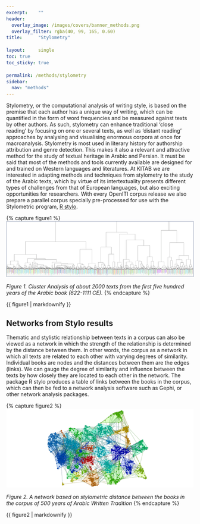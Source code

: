 ```yaml
---
excerpt:	""
header:
  overlay_image: /images/covers/banner_methods.png
  overlay_filter: rgba(40, 99, 165, 0.60)
title:		"Stylometry"

layout:		single
toc: true
toc_sticky: true

permalink: /methods/stylometry
sidebar:
  nav: "methods"
---
```


Stylometry, or the computational analysis of writing style, is based on the premise that each author has a unique way of writing, which can be quantified in the form of word frequencies and be measured against texts by other authors. As such, stylometry can enhance traditional ‘close reading’ by focusing on one or several texts, as well as ‘distant reading’ approaches by analysing and visualising enormous corpora at once for macroanalysis. Stylometry is most used in literary history for authorship attribution and genre detection. This makes it also a relevant and attractive method for the study of textual heritage in Arabic and Persian. It must be said that most of the methods and tools currently available are designed for and trained on Western languages and literatures. At KITAB we are interested in adapting methods and techniques from stylometry to the study of the Arabic texts, which by virtue of its intertextuality presents different types of challenges from that of European languages, but also exciting opportunities for researchers. With every OpenITI corpus release we also prepare a parallel corpus specially pre-processed for use with the Stylometric program, [R stylo]( https://cran.r-project.org/web/packages/stylo/index.html).

{% capture figure1 %}
[![A dentrogram produced through R stylo](/images/methods/Stylometry-tree.png)](/images/methods/Stylometry-tree.png)

*Figure 1. Cluster Analysis of about 2000 texts from the first five hundred years of the Arabic book (622-1111 CE).*
{% endcapture %}

<div class="notice--primary">
{{ figure1 | markdownify }}
</div>

## Networks from Stylo results

Thematic and stylistic relationship between texts in a corpus can also be viewed as a network in which the strength of the relationship is determined by the distance between them. In other words, the corpus as a network in which all texts are related to each other with varying degrees of similarity. Individual books are nodes and the distances between them are the edges (links). We can gauge the degree of similarity and influence between the texts by how closely they are located to each other in the network. The package  R stylo produces a table of links between the books in the corpus, which can then be fed to a network analysis software such as Gephi, or other network analysis packages.

{% capture figure2 %}
[![A network produced using data from R stylo](/images/methods/network-from-stylo.svg)](/images/methods/network-from-stylo.svg)

*Figure 2. A network based on stylometric distance between the books in the corpus of 500 years of Arabic Written Tradition*
{% endcapture %}

<div class="notice--primary">
{{ figure2 | markdownify }}
</div>